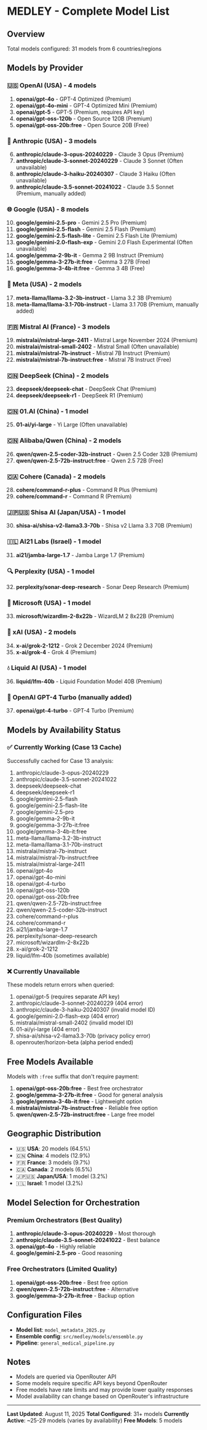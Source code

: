 # MEDLEY - Complete Model List

## Overview
Total models configured: 31 models from 6 countries/regions

## Models by Provider

### 🇺🇸 OpenAI (USA) - 4 models
1. **openai/gpt-4o** - GPT-4 Optimized (Premium)
2. **openai/gpt-4o-mini** - GPT-4 Optimized Mini (Premium)
3. **openai/gpt-5** - GPT-5 (Premium, requires API key)
4. **openai/gpt-oss-120b** - Open Source 120B (Premium)
5. **openai/gpt-oss-20b:free** - Open Source 20B (Free)

### 🤖 Anthropic (USA) - 3 models
6. **anthropic/claude-3-opus-20240229** - Claude 3 Opus (Premium)
7. **anthropic/claude-3-sonnet-20240229** - Claude 3 Sonnet (Often unavailable)
8. **anthropic/claude-3-haiku-20240307** - Claude 3 Haiku (Often unavailable)
9. **anthropic/claude-3.5-sonnet-20241022** - Claude 3.5 Sonnet (Premium, manually added)

### 🌐 Google (USA) - 8 models
10. **google/gemini-2.5-pro** - Gemini 2.5 Pro (Premium)
11. **google/gemini-2.5-flash** - Gemini 2.5 Flash (Premium)
12. **google/gemini-2.5-flash-lite** - Gemini 2.5 Flash Lite (Premium)
13. **google/gemini-2.0-flash-exp** - Gemini 2.0 Flash Experimental (Often unavailable)
14. **google/gemma-2-9b-it** - Gemma 2 9B Instruct (Premium)
15. **google/gemma-3-27b-it:free** - Gemma 3 27B (Free)
16. **google/gemma-3-4b-it:free** - Gemma 3 4B (Free)

### 🦙 Meta (USA) - 2 models
17. **meta-llama/llama-3.2-3b-instruct** - Llama 3.2 3B (Premium)
18. **meta-llama/llama-3.1-70b-instruct** - Llama 3.1 70B (Premium, manually added)

### 🇫🇷 Mistral AI (France) - 3 models
19. **mistralai/mistral-large-2411** - Mistral Large November 2024 (Premium)
20. **mistralai/mistral-small-2402** - Mistral Small (Often unavailable)
21. **mistralai/mistral-7b-instruct** - Mistral 7B Instruct (Premium)
22. **mistralai/mistral-7b-instruct:free** - Mistral 7B Instruct (Free)

### 🇨🇳 DeepSeek (China) - 2 models
23. **deepseek/deepseek-chat** - DeepSeek Chat (Premium)
24. **deepseek/deepseek-r1** - DeepSeek R1 (Premium)

### 🇨🇳 01.AI (China) - 1 model
25. **01-ai/yi-large** - Yi Large (Often unavailable)

### 🇨🇳 Alibaba/Qwen (China) - 2 models
26. **qwen/qwen-2.5-coder-32b-instruct** - Qwen 2.5 Coder 32B (Premium)
27. **qwen/qwen-2.5-72b-instruct:free** - Qwen 2.5 72B (Free)

### 🇨🇦 Cohere (Canada) - 2 models
28. **cohere/command-r-plus** - Command R Plus (Premium)
29. **cohere/command-r** - Command R (Premium)

### 🇯🇵🇺🇸 Shisa AI (Japan/USA) - 1 model
30. **shisa-ai/shisa-v2-llama3.3-70b** - Shisa v2 Llama 3.3 70B (Premium)

### 🇮🇱 AI21 Labs (Israel) - 1 model
31. **ai21/jamba-large-1.7** - Jamba Large 1.7 (Premium)

### 🔍 Perplexity (USA) - 1 model
32. **perplexity/sonar-deep-research** - Sonar Deep Research (Premium)

### 💼 Microsoft (USA) - 1 model
33. **microsoft/wizardlm-2-8x22b** - WizardLM 2 8x22B (Premium)

### 🚀 xAI (USA) - 2 models
34. **x-ai/grok-2-1212** - Grok 2 December 2024 (Premium)
35. **x-ai/grok-4** - Grok 4 (Premium)

### 💧 Liquid AI (USA) - 1 model
36. **liquid/lfm-40b** - Liquid Foundation Model 40B (Premium)

### 🔧 OpenAI GPT-4 Turbo (manually added)
37. **openai/gpt-4-turbo** - GPT-4 Turbo (Premium)

## Models by Availability Status

### ✅ Currently Working (Case 13 Cache)
Successfully cached for Case 13 analysis:
1. anthropic/claude-3-opus-20240229
2. anthropic/claude-3.5-sonnet-20241022
3. deepseek/deepseek-chat
4. deepseek/deepseek-r1
5. google/gemini-2.5-flash
6. google/gemini-2.5-flash-lite
7. google/gemini-2.5-pro
8. google/gemma-2-9b-it
9. google/gemma-3-27b-it:free
10. google/gemma-3-4b-it:free
11. meta-llama/llama-3.2-3b-instruct
12. meta-llama/llama-3.1-70b-instruct
13. mistralai/mistral-7b-instruct
14. mistralai/mistral-7b-instruct:free
15. mistralai/mistral-large-2411
16. openai/gpt-4o
17. openai/gpt-4o-mini
18. openai/gpt-4-turbo
19. openai/gpt-oss-120b
20. openai/gpt-oss-20b:free
21. qwen/qwen-2.5-72b-instruct:free
22. qwen/qwen-2.5-coder-32b-instruct
23. cohere/command-r-plus
24. cohere/command-r
25. ai21/jamba-large-1.7
26. perplexity/sonar-deep-research
27. microsoft/wizardlm-2-8x22b
28. x-ai/grok-2-1212
29. liquid/lfm-40b (sometimes available)

### ❌ Currently Unavailable
These models return errors when queried:
1. openai/gpt-5 (requires separate API key)
2. anthropic/claude-3-sonnet-20240229 (404 error)
3. anthropic/claude-3-haiku-20240307 (invalid model ID)
4. google/gemini-2.0-flash-exp (404 error)
5. mistralai/mistral-small-2402 (invalid model ID)
6. 01-ai/yi-large (404 error)
7. shisa-ai/shisa-v2-llama3.3-70b (privacy policy error)
8. openrouter/horizon-beta (alpha period ended)

## Free Models Available
Models with `:free` suffix that don't require payment:
1. **openai/gpt-oss-20b:free** - Best free orchestrator
2. **google/gemma-3-27b-it:free** - Good for general analysis
3. **google/gemma-3-4b-it:free** - Lightweight option
4. **mistralai/mistral-7b-instruct:free** - Reliable free option
5. **qwen/qwen-2.5-72b-instruct:free** - Large free model

## Geographic Distribution
- 🇺🇸 **USA**: 20 models (64.5%)
- 🇨🇳 **China**: 4 models (12.9%)
- 🇫🇷 **France**: 3 models (9.7%)
- 🇨🇦 **Canada**: 2 models (6.5%)
- 🇯🇵🇺🇸 **Japan/USA**: 1 model (3.2%)
- 🇮🇱 **Israel**: 1 model (3.2%)

## Model Selection for Orchestration

### Premium Orchestrators (Best Quality)
1. **anthropic/claude-3-opus-20240229** - Most thorough
2. **anthropic/claude-3.5-sonnet-20241022** - Best balance
3. **openai/gpt-4o** - Highly reliable
4. **google/gemini-2.5-pro** - Good reasoning

### Free Orchestrators (Limited Quality)
1. **openai/gpt-oss-20b:free** - Best free option
2. **qwen/qwen-2.5-72b-instruct:free** - Alternative
3. **google/gemma-3-27b-it:free** - Backup option

## Configuration Files
- **Model list**: `model_metadata_2025.py`
- **Ensemble config**: `src/medley/models/ensemble.py`
- **Pipeline**: `general_medical_pipeline.py`

## Notes
- Models are queried via OpenRouter API
- Some models require specific API keys beyond OpenRouter
- Free models have rate limits and may provide lower quality responses
- Model availability can change based on OpenRouter's infrastructure

---

**Last Updated**: August 11, 2025
**Total Configured**: 31+ models
**Currently Active**: ~25-29 models (varies by availability)
**Free Models**: 5 models